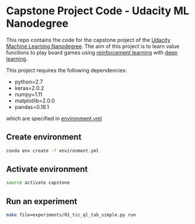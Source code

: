 # Capstone Project Code - Udacity ML Nanodegree

This repo contains the code for the capstone project of the [Udacity Machine Learning Nanodegree](https://www.udacity.com/course/machine-learning-engineer-nanodegree--nd009). The aim of this project is to learn
value functions to play board games using [reinforcement learning](https://en.wikipedia.org/wiki/Reinforcement_learning) with [deep learning](https://en.wikipedia.org/wiki/Deep_learning).

This project requires the following dependencies:

- python=2.7
- keras=2.0.2
- numpy=1.11
- matplotlib=2.0.0
- pandas=0.18.1

which are specified in [environment.yml](../master/environment.yml)

## Create environment
```bash
conda env create -f environment.yml
```

## Activate environment
```bash
source activate capstone
```

## Run an experiment

```bash
make file=experiments/01_tic_ql_tab_simple.py run
```
